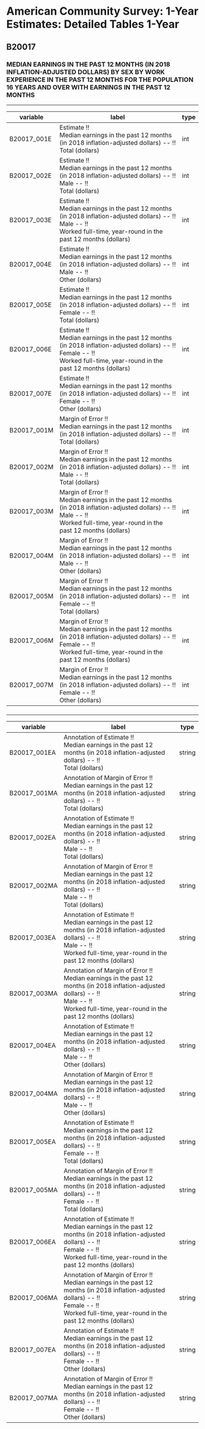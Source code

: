 # American Community Survey: 1-Year Estimates: Detailed Tables 1-Year

## B20017

### MEDIAN EARNINGS IN THE PAST 12 MONTHS (IN 2018 INFLATION-ADJUSTED DOLLARS) BY SEX BY WORK EXPERIENCE IN THE PAST 12 MONTHS FOR THE POPULATION 16 YEARS AND OVER WITH EARNINGS IN THE PAST 12 MONTHS

___

| variable | label | type |
| ----- | ----- | ----- |
| B20017_001E | Estimate !!<br>Median earnings in the past 12 months (in 2018 inflation-adjusted dollars) -- !!<br>Total (dollars) | int |
| B20017_002E | Estimate !!<br>Median earnings in the past 12 months (in 2018 inflation-adjusted dollars) -- !!<br>Male -- !!<br>Total (dollars) | int |
| B20017_003E | Estimate !!<br>Median earnings in the past 12 months (in 2018 inflation-adjusted dollars) -- !!<br>Male -- !!<br>Worked full-time, year-round in the past 12 months (dollars) | int |
| B20017_004E | Estimate !!<br>Median earnings in the past 12 months (in 2018 inflation-adjusted dollars) -- !!<br>Male -- !!<br>Other (dollars) | int |
| B20017_005E | Estimate !!<br>Median earnings in the past 12 months (in 2018 inflation-adjusted dollars) -- !!<br>Female -- !!<br>Total (dollars) | int |
| B20017_006E | Estimate !!<br>Median earnings in the past 12 months (in 2018 inflation-adjusted dollars) -- !!<br>Female -- !!<br>Worked full-time, year-round in the past 12 months (dollars) | int |
| B20017_007E | Estimate !!<br>Median earnings in the past 12 months (in 2018 inflation-adjusted dollars) -- !!<br>Female -- !!<br>Other (dollars) | int |
| B20017_001M | Margin of Error !!<br>Median earnings in the past 12 months (in 2018 inflation-adjusted dollars) -- !!<br>Total (dollars) | int |
| B20017_002M | Margin of Error !!<br>Median earnings in the past 12 months (in 2018 inflation-adjusted dollars) -- !!<br>Male -- !!<br>Total (dollars) | int |
| B20017_003M | Margin of Error !!<br>Median earnings in the past 12 months (in 2018 inflation-adjusted dollars) -- !!<br>Male -- !!<br>Worked full-time, year-round in the past 12 months (dollars) | int |
| B20017_004M | Margin of Error !!<br>Median earnings in the past 12 months (in 2018 inflation-adjusted dollars) -- !!<br>Male -- !!<br>Other (dollars) | int |
| B20017_005M | Margin of Error !!<br>Median earnings in the past 12 months (in 2018 inflation-adjusted dollars) -- !!<br>Female -- !!<br>Total (dollars) | int |
| B20017_006M | Margin of Error !!<br>Median earnings in the past 12 months (in 2018 inflation-adjusted dollars) -- !!<br>Female -- !!<br>Worked full-time, year-round in the past 12 months (dollars) | int |
| B20017_007M | Margin of Error !!<br>Median earnings in the past 12 months (in 2018 inflation-adjusted dollars) -- !!<br>Female -- !!<br>Other (dollars) | int |
### 

___

| variable | label | type |
| ----- | ----- | ----- |
| B20017_001EA | Annotation of Estimate !!<br>Median earnings in the past 12 months (in 2018 inflation-adjusted dollars) -- !!<br>Total (dollars) | string |
| B20017_001MA | Annotation of Margin of Error !!<br>Median earnings in the past 12 months (in 2018 inflation-adjusted dollars) -- !!<br>Total (dollars) | string |
| B20017_002EA | Annotation of Estimate !!<br>Median earnings in the past 12 months (in 2018 inflation-adjusted dollars) -- !!<br>Male -- !!<br>Total (dollars) | string |
| B20017_002MA | Annotation of Margin of Error !!<br>Median earnings in the past 12 months (in 2018 inflation-adjusted dollars) -- !!<br>Male -- !!<br>Total (dollars) | string |
| B20017_003EA | Annotation of Estimate !!<br>Median earnings in the past 12 months (in 2018 inflation-adjusted dollars) -- !!<br>Male -- !!<br>Worked full-time, year-round in the past 12 months (dollars) | string |
| B20017_003MA | Annotation of Margin of Error !!<br>Median earnings in the past 12 months (in 2018 inflation-adjusted dollars) -- !!<br>Male -- !!<br>Worked full-time, year-round in the past 12 months (dollars) | string |
| B20017_004EA | Annotation of Estimate !!<br>Median earnings in the past 12 months (in 2018 inflation-adjusted dollars) -- !!<br>Male -- !!<br>Other (dollars) | string |
| B20017_004MA | Annotation of Margin of Error !!<br>Median earnings in the past 12 months (in 2018 inflation-adjusted dollars) -- !!<br>Male -- !!<br>Other (dollars) | string |
| B20017_005EA | Annotation of Estimate !!<br>Median earnings in the past 12 months (in 2018 inflation-adjusted dollars) -- !!<br>Female -- !!<br>Total (dollars) | string |
| B20017_005MA | Annotation of Margin of Error !!<br>Median earnings in the past 12 months (in 2018 inflation-adjusted dollars) -- !!<br>Female -- !!<br>Total (dollars) | string |
| B20017_006EA | Annotation of Estimate !!<br>Median earnings in the past 12 months (in 2018 inflation-adjusted dollars) -- !!<br>Female -- !!<br>Worked full-time, year-round in the past 12 months (dollars) | string |
| B20017_006MA | Annotation of Margin of Error !!<br>Median earnings in the past 12 months (in 2018 inflation-adjusted dollars) -- !!<br>Female -- !!<br>Worked full-time, year-round in the past 12 months (dollars) | string |
| B20017_007EA | Annotation of Estimate !!<br>Median earnings in the past 12 months (in 2018 inflation-adjusted dollars) -- !!<br>Female -- !!<br>Other (dollars) | string |
| B20017_007MA | Annotation of Margin of Error !!<br>Median earnings in the past 12 months (in 2018 inflation-adjusted dollars) -- !!<br>Female -- !!<br>Other (dollars) | string |

